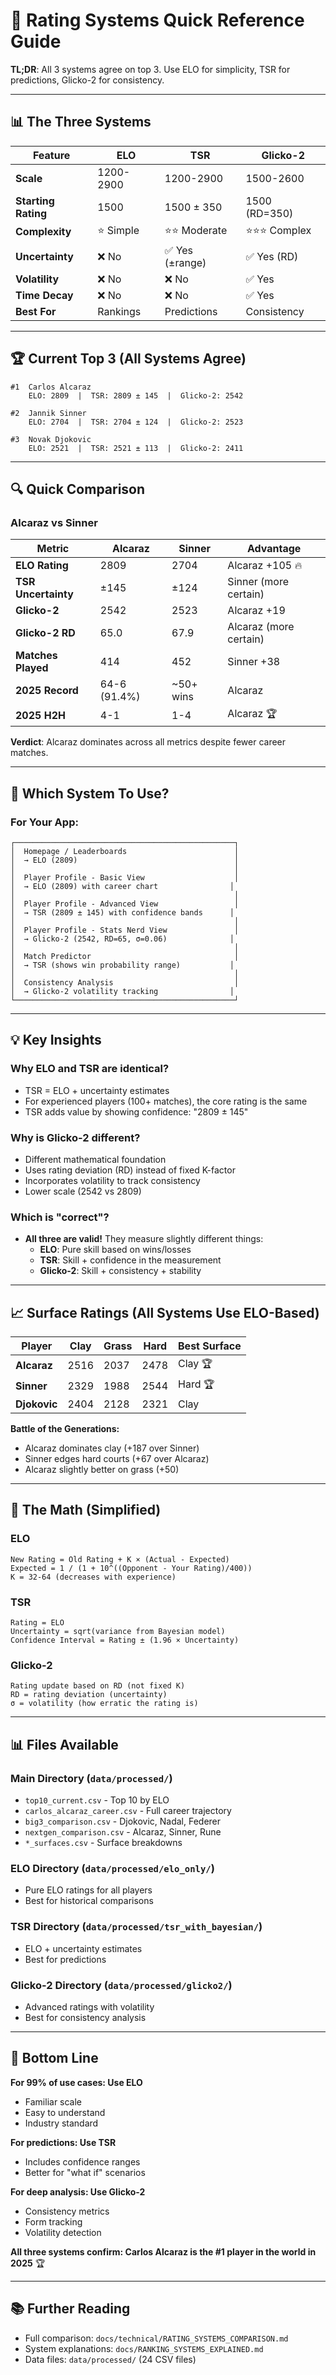 # 🎾 Rating Systems Quick Reference Guide

**TL;DR**: All 3 systems agree on top 3. Use ELO for simplicity, TSR for predictions, Glicko-2 for consistency.

---

## 📊 The Three Systems

| Feature | ELO | TSR | Glicko-2 |
|---------|-----|-----|----------|
| **Scale** | 1200-2900 | 1200-2900 | 1500-2600 |
| **Starting Rating** | 1500 | 1500 ± 350 | 1500 (RD=350) |
| **Complexity** | ⭐ Simple | ⭐⭐ Moderate | ⭐⭐⭐ Complex |
| **Uncertainty** | ❌ No | ✅ Yes (±range) | ✅ Yes (RD) |
| **Volatility** | ❌ No | ❌ No | ✅ Yes |
| **Time Decay** | ❌ No | ❌ No | ✅ Yes |
| **Best For** | Rankings | Predictions | Consistency |

---

## 🏆 Current Top 3 (All Systems Agree)

```
#1  Carlos Alcaraz  
    ELO: 2809  |  TSR: 2809 ± 145  |  Glicko-2: 2542

#2  Jannik Sinner
    ELO: 2704  |  TSR: 2704 ± 124  |  Glicko-2: 2523

#3  Novak Djokovic
    ELO: 2521  |  TSR: 2521 ± 113  |  Glicko-2: 2411
```

---

## 🔍 Quick Comparison

### **Alcaraz vs Sinner**

| Metric | Alcaraz | Sinner | Advantage |
|--------|---------|--------|-----------|
| **ELO Rating** | 2809 | 2704 | Alcaraz +105 🔥 |
| **TSR Uncertainty** | ±145 | ±124 | Sinner (more certain) |
| **Glicko-2** | 2542 | 2523 | Alcaraz +19 |
| **Glicko-2 RD** | 65.0 | 67.9 | Alcaraz (more certain) |
| **Matches Played** | 414 | 452 | Sinner +38 |
| **2025 Record** | 64-6 (91.4%) | ~50+ wins | Alcaraz |
| **2025 H2H** | 4-1 | 1-4 | Alcaraz 🏆 |

**Verdict**: Alcaraz dominates across all metrics despite fewer career matches.

---

## 🎯 Which System To Use?

### **For Your App:**

```
┌─────────────────────────────────────────────────┐
│  Homepage / Leaderboards                        │
│  → ELO (2809)                                   │
│                                                 │
│  Player Profile - Basic View                    │
│  → ELO (2809) with career chart                │
│                                                 │
│  Player Profile - Advanced View                 │
│  → TSR (2809 ± 145) with confidence bands      │
│                                                 │
│  Player Profile - Stats Nerd View               │
│  → Glicko-2 (2542, RD=65, σ=0.06)              │
│                                                 │
│  Match Predictor                                │
│  → TSR (shows win probability range)           │
│                                                 │
│  Consistency Analysis                           │
│  → Glicko-2 volatility tracking                │
└─────────────────────────────────────────────────┘
```

---

## 💡 Key Insights

### **Why ELO and TSR are identical?**
- TSR = ELO + uncertainty estimates
- For experienced players (100+ matches), the core rating is the same
- TSR adds value by showing confidence: "2809 ± 145"

### **Why is Glicko-2 different?**
- Different mathematical foundation
- Uses rating deviation (RD) instead of fixed K-factor
- Incorporates volatility to track consistency
- Lower scale (2542 vs 2809)

### **Which is "correct"?**
- **All three are valid!** They measure slightly different things:
  - **ELO**: Pure skill based on wins/losses
  - **TSR**: Skill + confidence in the measurement
  - **Glicko-2**: Skill + consistency + stability

---

## 📈 Surface Ratings (All Systems Use ELO-Based)

| Player | Clay | Grass | Hard | Best Surface |
|--------|------|-------|------|--------------|
| **Alcaraz** | 2516 | 2037 | 2478 | Clay 🏆 |
| **Sinner** | 2329 | 1988 | 2544 | Hard 🏆 |
| **Djokovic** | 2404 | 2128 | 2321 | Clay |

**Battle of the Generations:**
- Alcaraz dominates clay (+187 over Sinner)
- Sinner edges hard courts (+67 over Alcaraz)
- Alcaraz slightly better on grass (+50)

---

## 🔢 The Math (Simplified)

### **ELO**
```
New Rating = Old Rating + K × (Actual - Expected)
Expected = 1 / (1 + 10^((Opponent - Your Rating)/400))
K = 32-64 (decreases with experience)
```

### **TSR**
```
Rating = ELO
Uncertainty = sqrt(variance from Bayesian model)
Confidence Interval = Rating ± (1.96 × Uncertainty)
```

### **Glicko-2**
```
Rating update based on RD (not fixed K)
RD = rating deviation (uncertainty)
σ = volatility (how erratic the rating is)
```

---

## 📊 Files Available

### **Main Directory** (`data/processed/`)
- `top10_current.csv` - Top 10 by ELO
- `carlos_alcaraz_career.csv` - Full career trajectory
- `big3_comparison.csv` - Djokovic, Nadal, Federer
- `nextgen_comparison.csv` - Alcaraz, Sinner, Rune
- `*_surfaces.csv` - Surface breakdowns

### **ELO Directory** (`data/processed/elo_only/`)
- Pure ELO ratings for all players
- Best for historical comparisons

### **TSR Directory** (`data/processed/tsr_with_bayesian/`)
- ELO + uncertainty estimates
- Best for predictions

### **Glicko-2 Directory** (`data/processed/glicko2/`)
- Advanced ratings with volatility
- Best for consistency analysis

---

## 🎯 Bottom Line

**For 99% of use cases: Use ELO**
- Familiar scale
- Easy to understand
- Industry standard

**For predictions: Use TSR**
- Includes confidence ranges
- Better for "what if" scenarios

**For deep analysis: Use Glicko-2**
- Consistency metrics
- Form tracking
- Volatility detection

**All three systems confirm: Carlos Alcaraz is the #1 player in the world in 2025** 🏆

---

## 📚 Further Reading

- Full comparison: `docs/technical/RATING_SYSTEMS_COMPARISON.md`
- System explanations: `docs/RANKING_SYSTEMS_EXPLAINED.md`
- Data files: `data/processed/` (24 CSV files)

